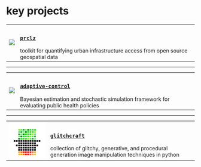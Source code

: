 # key projects

<table>
<tr>
  <td><img src="https://github.com/mansueto-institute/prclz/blob/master/docs/logo.svg" width="192"></td>
  <td>  
    <div><a href="https://github.com/mansueto-institute/prclz"><h3><code>prclz</code></h3></a></div>
    <div>toolkit for quantifying urban infrastructure access from open source geospatial data</div>
</td>
</tr>  
</table>

---

<table>
<tr>
  <td><img src="https://github.com/mansueto-institute/adaptive-control/blob/master/docs/logo.svg" width="192"></td>
  <td>  
    <div><a href="https://github.com/mansueto-institute/adaptive-control"><h3><code>adaptive-control</code></h3></a></div>
    <div> Bayesian estimation and stochastic simulation framework for evaluating public health policies </div>
</td>
</tr>  
</table>

---

<table>
<tr>
  <td><img src="https://github.com/satejsoman/glitchcraft/blob/master/logo/logo.png" width="192"></td>
  <td>  
    <div><a href="https://github.com/satejsoman/glitchcraft"><h3><code>glitchcraft</code></h3></a></div>
    <div> collection of glitchy, generative, and procedural generation image manipulation techniques in python

</td>
</tr>  
</table>
